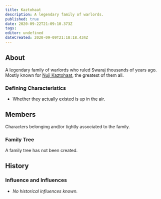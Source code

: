 ```yaml
---
title: Kaztohaat
description: A legendary family of warlords.
published: true
date: 2020-09-22T21:09:10.373Z
tags: 
editor: undefined
dateCreated: 2020-09-09T21:18:18.434Z
---
```


## About

A legendary family of warlords who ruled Swaraj thousands of years ago. Mostly known for [Nuji Kaztohaat](/characters/nuji-kaztohaat), the greatest of them all.

### Defining Characteristics

- Whether they actually existed is up in the air.

## Members

Characters belonging and/or tightly associated to the family.

### Family Tree

A family tree has not been created.

## History

### Influence and Influences

- *No historical influences known.*